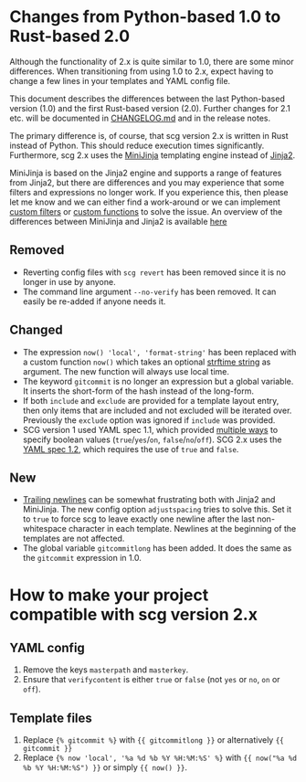 # Changes from Python-based 1.0 to Rust-based 2.0

Although the functionality of 2.x is quite similar to 1.0, there are some minor differences.
When transitioning from using 1.0 to 2.x, expect having to change a few lines in your 
templates and YAML config file.

This document describes the differences between the last Python-based version (1.0) and the first Rust-based version (2.0). Further changes for 2.1 etc. will be documented in [CHANGELOG.md](../CHANGELOG.md) and in the release notes.

The primary difference is, of course, that scg version 2.x is written in Rust instead of Python. This should reduce execution times significantly. Furthermore, scg 2.x uses the [MiniJinja](https://docs.rs/minijinja) templating engine instead of [Jinja2](https://jinja.palletsprojects.com/). 

MiniJinja is based on the Jinja2 engine and supports a range of features from Jinja2, but there are differences and you may experience that some filters and expressions no longer work. If you experience this, then please let me know and we can either find a work-around or we can implement [custom filters](https://docs.rs/minijinja/0.30.4/minijinja/filters/index.html#custom-filters) or [custom functions](https://docs.rs/minijinja/0.30.4/minijinja/functions/index.html#custom-functions) to solve the issue. An overview of the differences between MiniJinja and Jinja2 is available [here](https://github.com/mitsuhiko/minijinja/blob/main/COMPATIBILITY.md)


## Removed

- Reverting config files with `scg revert` has been removed since it is no longer in use by anyone.
- The command line argument `--no-verify` has been removed. It can easily be re-added if anyone needs it.

## Changed

- The expression `now() 'local', 'format-string'` has been replaced with a custom function `now()` which takes an optional [strftime string](https://docs.rs/chrono/latest/chrono/format/strftime/index.html) as argument. The new function will always use local time.
- The keyword `gitcommit` is no longer an expression but a global variable. It inserts the short-form of the hash instead of the long-form.
- If both `include` and `exclude` are provided for a template layout entry, then only items that are included and not excluded will be iterated over. Previously the `exclude` option was ignored if `include` was provided.
- SCG version 1 used YAML spec 1.1, which provided [multiple ways](https://yaml.org/type/bool.html) to specify boolean values (`true`/`yes`/`on`, `false`/`no`/`off`). SCG 2.x uses the [YAML spec 1.2](https://yaml.org/spec/1.2.2/#10212-boolean), which requires the use of `true` and `false`.

## New

- [Trailing newlines](https://docs.rs/minijinja/latest/minijinja/syntax/index.html#trailing-newlines) can be somewhat frustrating both with Jinja2 and MiniJinja. The new config option `adjustspacing` tries to solve this. Set it to `true` to force scg to leave exactly one newline after the last non-whitespace character in each template. Newlines at the beginning of the templates are not affected.
- The global variable `gitcommitlong` has been added. It does the same as the `gitcommit` expression in 1.0.

# How to make your project compatible with scg version 2.x

## YAML config
1. Remove the keys `masterpath` and `masterkey`.
2. Ensure that `verifycontent` is either `true` or `false` (not `yes` or `no`, `on` or `off`).

## Template files
1. Replace `{% gitcommit %}` with `{{ gitcommitlong }}` or alternatively `{{ gitcommit }}`
2. Replace `{% now 'local', '%a %d %b %Y %H:%M:%S' %}` with `{{ now("%a %d %b %Y %H:%M:%S") }}` or simply `{{ now() }}`.
